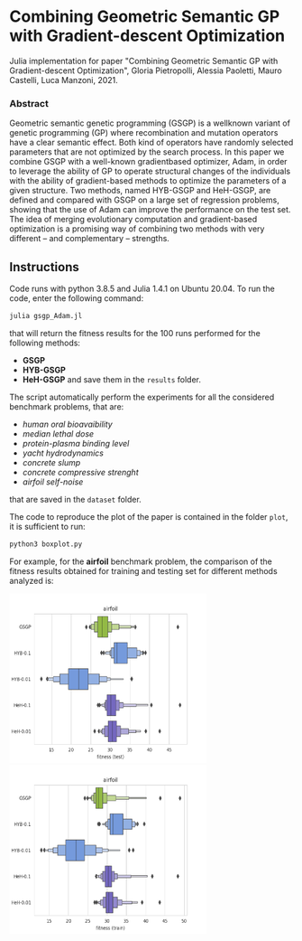 # Combining Geometric Semantic GP with Gradient-descent Optimization

Julia implementation for paper "Combining Geometric Semantic GP with Gradient-descent Optimization", Gloria Pietropolli, Alessia Paoletti, Mauro Castelli, Luca Manzoni, 2021.

### Abstract
Geometric semantic genetic programming (GSGP) is a wellknown variant of genetic programming (GP) where recombination and mutation operators have a clear semantic effect. Both kind of operators have randomly selected parameters that are not optimized by the search process. In this paper we combine GSGP with a well-known gradientbased optimizer, Adam, in order to leverage the ability of GP to operate structural changes of the individuals with the ability of gradient-based
methods to optimize the parameters of a given structure. Two methods, named HYB-GSGP and HeH-GSGP, are defined and compared with GSGP on a large set of regression problems, showing that the use of Adam can improve the performance on the test set. The idea of merging evolutionary computation and gradient-based optimization is a promising way of combining two methods with very different – and complementary – strengths.

## Instructions

Code runs with python 3.8.5 and Julia 1.4.1 on Ubuntu 20.04.
To run the code, enter the following command:

```bash
julia gsgp_Adam.jl 
```
that will return the fitness results for the 100 runs performed for the following methods: 
- __GSGP__
- __HYB-GSGP__
- __HeH-GSGP__
and save them in the `results` folder.

The script automatically perform the experiments for all the considered benchmark problems, that are: 
- _human oral bioavaibility_
- _median lethal dose_
- _protein-plasma binding level_
- _yacht hydrodynamics_
- _concrete slump_
- _concrete compressive strenght_
- _airfoil self-noise_

that are saved in the `dataset` folder.

The code to reproduce the plot of the paper is contained in the folder `plot`, it is sufficient to run:
```bash
python3 boxplot.py 
```

For example, for the __airfoil__ benchmark problem, the comparison of the fitness results obtained for training and testing set for different methods analyzed is: 



<img src="/img/airfoil_Test_BP.png" width="350" height="300"><img src="/img/airfoil_Train_BP.png" width="350" height="300"> 
